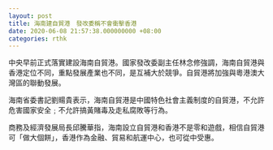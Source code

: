```yaml
---
layout: post
title: 海南建自貿港　發改委稱不會衝擊香港
date: 2020-06-08 21:57:38.000000000 +08:00
categories: rthk
---
```


中央早前正式落實建設海南自貿港。國家發改委副主任林念修強調，海南自貿港與香港定位不同，重點發展產業也不同，是互補大於競爭。自貿港將加強與粵港澳大灣區的聯動發展。

海南省委書記劉𧶽貴表示，海南自貿港是中國特色社會主義制度的自貿港，不允許危害國家安全﹔不允許搞黃賭毒及走私腐敗等行為。

商務及經濟發展局長邱騰華指，海南設立自貿港和香港不是零和遊戲，相信自貿港可「做大個餅」，香港作為金融、貿易和航運中心，也可從中受惠。
